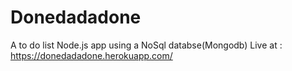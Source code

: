 # Donedadadone
A to do list Node.js app using a NoSql databse(Mongodb)
Live at : https://donedadadone.herokuapp.com/

